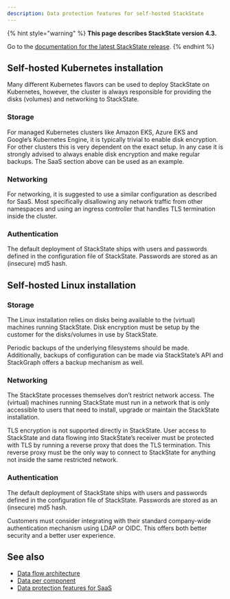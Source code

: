 ```yaml
---
description: Data protection features for self-hosted StackState
---
```


{% hint style="warning" %}
**This page describes StackState version 4.3.**

Go to the [documentation for the latest StackState release](https://docs.stackstate.com/).
{% endhint %}

## Self-hosted Kubernetes installation

Many different Kubernetes flavors can be used to deploy StackState on Kubernetes, however, the cluster is always responsible for providing the disks (volumes) and networking to StackState.

### Storage
For managed Kubernetes clusters like Amazon EKS, Azure EKS and Google’s Kubernetes Engine, it is typically trivial to enable disk encryption. For other clusters this is very dependent on the exact setup. In any case it is strongly advised to always enable disk encryption and make regular backups. The SaaS section above can be used as an example.

### Networking
For networking, it is suggested to use a similar configuration as described for SaaS. Most specifically disallowing any network traffic from other namespaces and using an ingress controller that handles TLS termination inside the cluster.

### Authentication
The default deployment of StackState ships with users and passwords defined in the configuration file of StackState. Passwords are stored as an (insecure) md5 hash.

## Self-hosted Linux installation

### Storage
The Linux installation relies on disks being available to the (virtual) machines running StackState. Disk encryption must be setup by the customer for the disks/volumes in use by StackState.

Periodic backups of the underlying filesystems should be made. Additionally, backups of configuration can be made via StackState’s API and StackGraph offers a backup mechanism as well.

### Networking
The StackState processes themselves don’t restrict network access. The (virtual) machines running StackState must run in a network that is only accessible to users that need to install, upgrade or maintain the StackState installation. 

 TLS encryption is not supported directly in StackState. User access to StackState and data flowing into StackState’s receiver must be protected with TLS by running a reverse proxy that does the TLS termination. This reverse proxy must be the only way to connect to StackState for anything not inside the same restricted network.

### Authentication
The default deployment of StackState ships with users and passwords defined in the configuration file of StackState. Passwords are stored as an (insecure) md5 hash.  

Customers must consider integrating with their standard company-wide authentication mechanism using LDAP or OIDC. This offers both better security and a better user experience.

## See also

* [Data flow architecture](/use/introduction-to-stackstate/data-protection/data-flow-architecture.md)
* [Data per component](/use/introduction-to-stackstate/data-protection/data-per-component.md)
* [Data protection features for SaaS](/use/introduction-to-stackstate/data-protection/saas.md)
